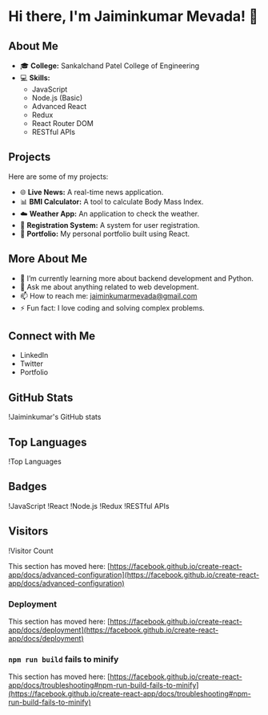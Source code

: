 # Hi there, I'm Jaiminkumar Mevada! 👋

## About Me
- 🎓 **College:** Sankalchand Patel College of Engineering
- 💻 **Skills:** 
  - JavaScript
  - Node.js (Basic)
  - Advanced React
  - Redux
  - React Router DOM
  - RESTful APIs

## Projects
Here are some of my projects:
- 🌐 **Live News:** A real-time news application.
- 📊 **BMI Calculator:** A tool to calculate Body Mass Index.
- ☁️ **Weather App:** An application to check the weather.
- 📝 **Registration System:** A system for user registration.
- 💼 **Portfolio:** My personal portfolio built using React.

## More About Me
- 🌱 I’m currently learning more about backend development and Python.
- 💬 Ask me about anything related to web development.
- 📫 How to reach me: jaiminkumarmevada@gmail.com
- ⚡ Fun fact: I love coding and solving complex problems.

## Connect with Me
- LinkedIn
- Twitter
- Portfolio

## GitHub Stats
!Jaiminkumar's GitHub stats

## Top Languages
!Top Languages

## Badges
!JavaScript
!React
!Node.js
!Redux
!RESTful APIs

## Visitors
!Visitor Count


This section has moved here: [https://facebook.github.io/create-react-app/docs/advanced-configuration](https://facebook.github.io/create-react-app/docs/advanced-configuration)

### Deployment

This section has moved here: [https://facebook.github.io/create-react-app/docs/deployment](https://facebook.github.io/create-react-app/docs/deployment)

### `npm run build` fails to minify

This section has moved here: [https://facebook.github.io/create-react-app/docs/troubleshooting#npm-run-build-fails-to-minify](https://facebook.github.io/create-react-app/docs/troubleshooting#npm-run-build-fails-to-minify)
